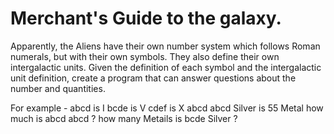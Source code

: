 # Merchant's Guide to the galaxy.

Apparently, the Aliens have their own number system which follows Roman numerals, but with their own symbols. They also define their 
own intergalactic units. Given the definition of each symbol and the intergalactic unit definition, create a program that can answer
questions about the number and quantities.

For example -
  abcd is I
  bcde is V
  cdef is X
  abcd abcd Silver is 55 Metal
  how much is abcd abcd ?
  how many Metails is bcde Silver ?

